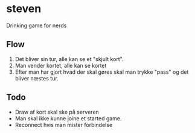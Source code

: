 # steven

Drinking game for nerds


## Flow
1. Det bliver sin tur, alle kan se et "skjult kort".
2. Man vender kortet, alle kan se kortet
3. Efter man har gjort hvad der skal gøres skal man trykke "pass" og det bliver næstes tur.

## Todo


- Draw af kort skal ske på serveren
- Man skal ikke kunne joine et started game.
- Reconnect hvis man mister forbindelse


